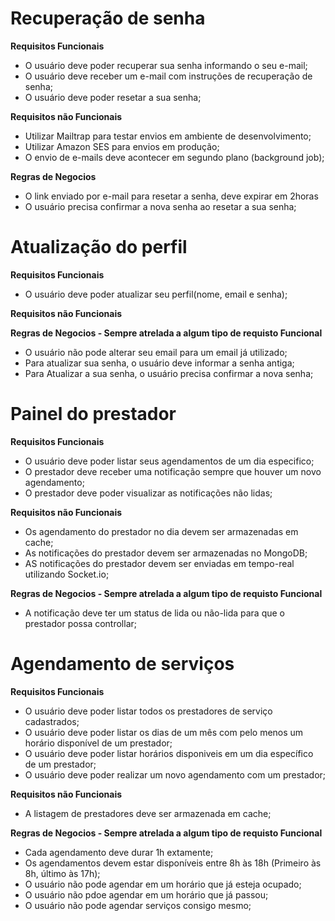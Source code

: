 # Recuperação de senha

**Requisitos Funcionais**

- O usuário deve poder recuperar sua senha informando o seu e-mail;
- O usuário deve receber um e-mail com instruções de recuperação de senha;
- O usuário deve poder resetar a sua senha;

**Requisitos não Funcionais**

- Utilizar Mailtrap para testar envios em ambiente de desenvolvimento;
- Utilizar Amazon SES para envios em produção;
- O envio de e-mails deve acontecer em segundo plano (background job);

**Regras de Negocios**

- O link enviado por e-mail para resetar a senha, deve expirar em 2horas
- O usuário precisa confirmar a nova senha ao resetar a sua senha;

# Atualização do perfil

**Requisitos Funcionais**

- O usuário deve poder atualizar seu perfil(nome, email e senha);

**Requisitos não Funcionais**


**Regras de Negocios - Sempre atrelada a algum tipo de requisto Funcional**

- O usuário não pode alterar seu email para um email já utilizado;
- Para atualizar sua senha, o usuário deve informar a senha antiga;
- Para Atualizar a sua senha, o usuário precisa confirmar a nova senha;

# Painel do prestador

**Requisitos Funcionais**

- O usuário deve poder listar seus agendamentos de um dia especifico;
- O prestador deve receber uma notificação sempre que houver um novo agendamento;
- O prestador deve poder visualizar as notificações não lidas;

**Requisitos não Funcionais**

- Os agendamento do prestador no dia devem ser armazenadas em cache;
- As notificações do prestador devem ser armazenadas no MongoDB;
- AS notificações do prestador devem ser enviadas em tempo-real utilizando Socket.io;

**Regras de Negocios - Sempre atrelada a algum tipo de requisto Funcional**

- A notificação deve ter um status de lida ou não-lida para que o prestador possa controllar;


# Agendamento de serviços

**Requisitos Funcionais**

- O usuário deve poder listar todos os prestadores de serviço cadastrados;
- O usuário deve poder listar os dias de um mês com pelo menos um horário disponível de um    prestador;
- O usuário deve poder listar horários disponiveis em um dia específico de um prestador;
- O usuário deve poder realizar um novo agendamento com um prestador;

**Requisitos não Funcionais**

- A listagem de prestadores deve ser armazenada em cache;


**Regras de Negocios - Sempre atrelada a algum tipo de requisto Funcional**

- Cada agendamento deve durar 1h extamente;
- Os agendamentos devem estar disponíveis entre 8h às 18h (Primeiro às 8h, último às 17h);
- O usuário não pode agendar em um horário que já esteja ocupado;
- O usuário não pdoe agendar em um horário que já passou;
- O usuário não pode agendar serviços consigo mesmo;
